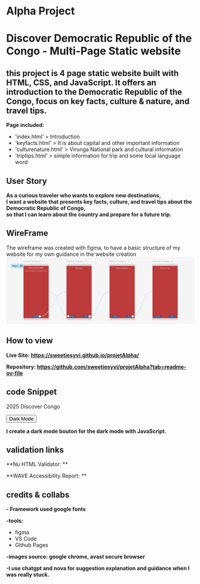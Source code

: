 # Alpha Project
# Discover Democratic Republic of the Congo - Multi-Page Static website

## this project is 4 page static website built with HTML, CSS, and JavaScript. It offers an introduction to the Democratic Republic of the Congo, focus on key facts, culture & nature, and travel tips.

**Page included:**
- 'index.html' > Introduction
- 'keyfacts.html' > It is about capital and other important information
- 'culturenature.html' > Virunga National park and cultural information
- 'triptips.html' > simple information for trip and some local language word

## User Story
**As a curious traveler who wants to explore new destinations,  
I want a website that presents key facts, culture, and travel tips about the Democratic Republic of Congo,  
so that I can learn about the country and prepare for a future trip.**

## WireFrame 
The wireframe was created with figma, to have a basic structure of my website for my own guidance in the website creation
![Wireframe](docs/images/wireframe.png)

## How to view
**Live Site: https://sweetiesyvi.github.io/projetAlpha/**

**Repository: https://github.com/sweetiesyvi/projetAlpha?tab=readme-ov-file**

## code Snippet
<footer>
  <p> 2025 Discover Congo </p>
  <button id="theme-btn">Dark Mode</button>
</footer>

**I create a dark mode bouton for the dark mode with JavaScript.**

## validation links
**Nu HTML Validator: **

**WAVE Accessibility Report: **

## credits & collabs
**- Framework used google fonts**

**-tools:**
  - figma
  - VS Code
  - Github Pages

**-images source: google chrome, avast secure browser**

**-I use chatgpt and nova for suggestion explanation and guidance when I was really stuck.**
